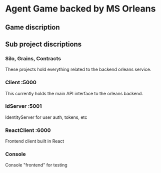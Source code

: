 # Agent Game backed by MS Orleans
## Game discription
## Sub project discriptions
### Silo, Grains, Contracts
These projects hold everything related to the backend orleans service.
### Client :5000
This currently holds the main API interface to the orleans backend.
### IdServer :5001
IdentityServer for user auth, tokens, etc
### ReactClient :6000
Frontend client built in React
### Console
Console "frontend" for testing